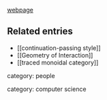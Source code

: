 [webpage](https://www.tcs.ifi.lmu.de/people/ulrich-schoepp)

## Related entries

* [[continuation-passing style]]
* [[Geometry of Interaction]]
* [[traced monoidal category]]

category: people

category: computer science